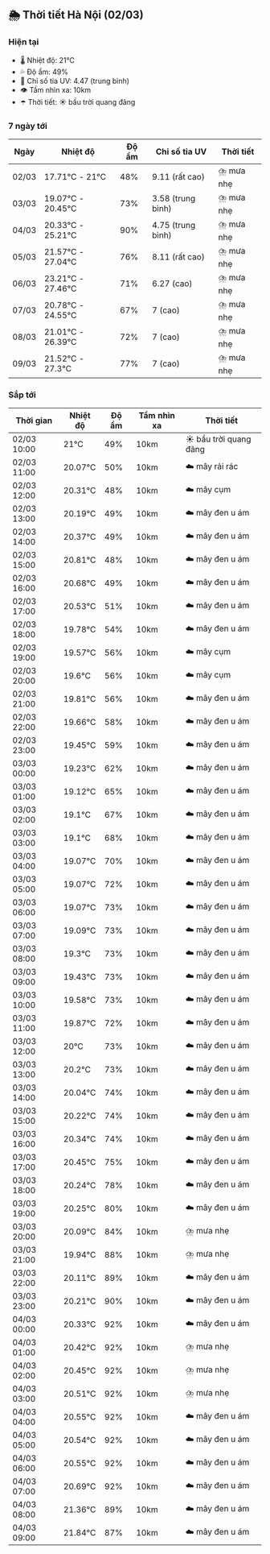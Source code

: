 ## 🌦️ Thời tiết Hà Nội (02/03)

### Hiện tại

- 🌡️ Nhiệt độ: 21℃
- 💦 Độ ẩm: 49%
- 🌟 Chỉ số tia UV: 4.47 (trung bình)
- 👁️ Tầm nhìn xa: 10km
- ☂️ Thời tiết: ☀️ bầu trời quang đãng

### 7 ngày tới

| Ngày | Nhiệt độ | Độ ẩm | Chỉ số tia UV | Thời tiết |
| --- | --- | --- | --- | --- |
| 02/03 | 17.71℃ - 21℃ | 48% | 9.11 (rất cao) | ⛈️ mưa nhẹ |
| 03/03 | 19.07℃ - 20.45℃ | 73% | 3.58 (trung bình) | ⛈️ mưa nhẹ |
| 04/03 | 20.33℃ - 25.21℃ | 90% | 4.75 (trung bình) | ⛈️ mưa nhẹ |
| 05/03 | 21.57℃ - 27.04℃ | 76% | 8.11 (rất cao) | ⛈️ mưa nhẹ |
| 06/03 | 23.21℃ - 27.46℃ | 71% | 6.27 (cao) | ⛈️ mưa nhẹ |
| 07/03 | 20.78℃ - 24.55℃ | 67% | 7 (cao) | ⛈️ mưa nhẹ |
| 08/03 | 21.01℃ - 26.39℃ | 72% | 7 (cao) | ⛈️ mưa nhẹ |
| 09/03 | 21.52℃ - 27.3℃ | 77% | 7 (cao) | ⛈️ mưa nhẹ |

### Sắp tới

| Thời gian | Nhiệt độ | Độ ẩm | Tầm nhìn xa | Thời tiết |
| --- | --- | --- | --- | --- |
| 02/03 10:00 | 21℃ | 49% | 10km | ☀️ bầu trời quang đãng |
| 02/03 11:00 | 20.07℃ | 50% | 10km | ☁️ mây rải rác |
| 02/03 12:00 | 20.31℃ | 48% | 10km | ☁️ mây cụm |
| 02/03 13:00 | 20.19℃ | 49% | 10km | ☁️ mây đen u ám |
| 02/03 14:00 | 20.37℃ | 49% | 10km | ☁️ mây đen u ám |
| 02/03 15:00 | 20.81℃ | 48% | 10km | ☁️ mây đen u ám |
| 02/03 16:00 | 20.68℃ | 49% | 10km | ☁️ mây đen u ám |
| 02/03 17:00 | 20.53℃ | 51% | 10km | ☁️ mây đen u ám |
| 02/03 18:00 | 19.78℃ | 54% | 10km | ☁️ mây đen u ám |
| 02/03 19:00 | 19.57℃ | 56% | 10km | ☁️ mây cụm |
| 02/03 20:00 | 19.6℃ | 56% | 10km | ☁️ mây cụm |
| 02/03 21:00 | 19.81℃ | 56% | 10km | ☁️ mây đen u ám |
| 02/03 22:00 | 19.66℃ | 58% | 10km | ☁️ mây đen u ám |
| 02/03 23:00 | 19.45℃ | 59% | 10km | ☁️ mây đen u ám |
| 03/03 00:00 | 19.23℃ | 62% | 10km | ☁️ mây đen u ám |
| 03/03 01:00 | 19.12℃ | 65% | 10km | ☁️ mây đen u ám |
| 03/03 02:00 | 19.1℃ | 67% | 10km | ☁️ mây đen u ám |
| 03/03 03:00 | 19.1℃ | 68% | 10km | ☁️ mây đen u ám |
| 03/03 04:00 | 19.07℃ | 70% | 10km | ☁️ mây đen u ám |
| 03/03 05:00 | 19.07℃ | 72% | 10km | ☁️ mây đen u ám |
| 03/03 06:00 | 19.07℃ | 73% | 10km | ☁️ mây đen u ám |
| 03/03 07:00 | 19.09℃ | 73% | 10km | ☁️ mây đen u ám |
| 03/03 08:00 | 19.3℃ | 73% | 10km | ☁️ mây đen u ám |
| 03/03 09:00 | 19.43℃ | 73% | 10km | ☁️ mây đen u ám |
| 03/03 10:00 | 19.58℃ | 73% | 10km | ☁️ mây đen u ám |
| 03/03 11:00 | 19.87℃ | 72% | 10km | ☁️ mây đen u ám |
| 03/03 12:00 | 20℃ | 73% | 10km | ☁️ mây đen u ám |
| 03/03 13:00 | 20.2℃ | 73% | 10km | ☁️ mây đen u ám |
| 03/03 14:00 | 20.04℃ | 74% | 10km | ☁️ mây đen u ám |
| 03/03 15:00 | 20.22℃ | 74% | 10km | ☁️ mây đen u ám |
| 03/03 16:00 | 20.34℃ | 74% | 10km | ☁️ mây đen u ám |
| 03/03 17:00 | 20.45℃ | 75% | 10km | ☁️ mây đen u ám |
| 03/03 18:00 | 20.24℃ | 78% | 10km | ☁️ mây đen u ám |
| 03/03 19:00 | 20.25℃ | 80% | 10km | ☁️ mây đen u ám |
| 03/03 20:00 | 20.09℃ | 84% | 10km | ⛈️ mưa nhẹ |
| 03/03 21:00 | 19.94℃ | 88% | 10km | ⛈️ mưa nhẹ |
| 03/03 22:00 | 20.11℃ | 89% | 10km | ☁️ mây đen u ám |
| 03/03 23:00 | 20.21℃ | 90% | 10km | ☁️ mây đen u ám |
| 04/03 00:00 | 20.33℃ | 92% | 10km | ☁️ mây đen u ám |
| 04/03 01:00 | 20.42℃ | 92% | 10km | ⛈️ mưa nhẹ |
| 04/03 02:00 | 20.45℃ | 92% | 10km | ⛈️ mưa nhẹ |
| 04/03 03:00 | 20.51℃ | 92% | 10km | ⛈️ mưa nhẹ |
| 04/03 04:00 | 20.55℃ | 92% | 10km | ☁️ mây đen u ám |
| 04/03 05:00 | 20.54℃ | 92% | 10km | ☁️ mây đen u ám |
| 04/03 06:00 | 20.55℃ | 92% | 10km | ☁️ mây đen u ám |
| 04/03 07:00 | 20.69℃ | 92% | 10km | ☁️ mây đen u ám |
| 04/03 08:00 | 21.36℃ | 89% | 10km | ☁️ mây đen u ám |
| 04/03 09:00 | 21.84℃ | 87% | 10km | ☁️ mây đen u ám |
